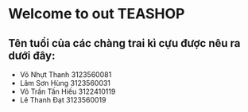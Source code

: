 # Welcome to out TEASHOP
## Tên tuổi của các chàng trai kì cựu được nêu ra dưới đây:
- Võ Nhựt Thanh 3123560081
- Lâm Sơn Hùng 3123560031
- Võ Trần Tấn Hiếu 3122410119
- Lê Thanh Đạt 3123560019
